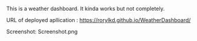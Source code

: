 This is a weather dashboard. It kinda works but not completely.

URL of deployed apllication : https://rorylkd.github.io/WeatherDashboard/

Screenshot: Screenshot.png

